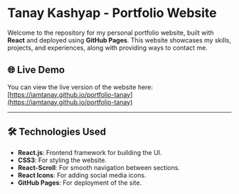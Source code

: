 # Tanay Kashyap - Portfolio Website

Welcome to the repository for my personal portfolio website, built with **React** and deployed using **GitHub Pages**. This website showcases my skills, projects, and experiences, along with providing ways to contact me.

## 🌐 Live Demo

You can view the live version of the website here:
[https://iamtanay.github.io/portfolio-tanay](https://iamtanay.github.io/portfolio-tanay)

---

## 🛠️ Technologies Used

- **React.js**: Frontend framework for building the UI.
- **CSS3**: For styling the website.
- **React-Scroll**: For smooth navigation between sections.
- **React Icons**: For adding social media icons.
- **GitHub Pages**: For deployment of the site.